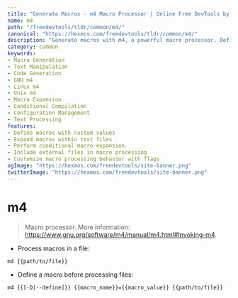 ```yaml
---
title: "Generate Macros - m4 Macro Processor | Online Free DevTools by Hexmos"
name: m4
path: "/freedevtools/tldr/common/m4/"
canonical: "https://hexmos.com/freedevtools/tldr/common/m4/"
description: "Generate macros with m4, a powerful macro processor. Define, expand, and manipulate text for code generation and configuration. Free online tool, no registration required."
category: common
keywords:
- Macro Generation
- Text Manipulation
- Code Generation
- GNU m4
- Linux m4
- Unix m4
- Macro Expansion
- Conditional Compilation
- Configuration Management
- Text Processing
features:
- Define macros with custom values
- Expand macros within text files
- Perform conditional macro expansion
- Include external files in macro processing
- Customize macro processing behavior with flags
ogImage: "https://hexmos.com/freedevtools/site-banner.png"
twitterImage: "https://hexmos.com/freedevtools/site-banner.png"
---
```


# m4

> Macro processor.
> More information: <https://www.gnu.org/software/m4/manual/m4.html#Invoking-m4>.

- Process macros in a file:

`m4 {{path/to/file}}`

- Define a macro before processing files:

`m4 {{[-D|--define]}} {{macro_name}}={{macro_value}} {{path/to/file}}`
